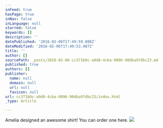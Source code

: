 ```yaml
---
inFeed: true
hasPage: true
inNav: false
inLanguage: null
starred: false
keywords: []
description: ''
datePublished: '2016-02-06T17:49:59.888Z'
dateModified: '2016-02-06T17:49:53.487Z'
title: ''
author: []
sourcePath: _posts/2016-02-06-cc371b0c-a9d8-4cba-9096-90dba97dbc23.md
published: true
authors: []
publisher:
  name: null
  domain: null
  url: null
  favicon: null
url: cc371b0c-a9d8-4cba-9096-90dba97dbc23/index.html
_type: Article

---
```

Amelia designed an awesome shirt!  You can order one here.
![](https://the-grid-user-content.s3-us-west-2.amazonaws.com/783deeb5-4216-4cbe-813e-4244bdab576d.png)